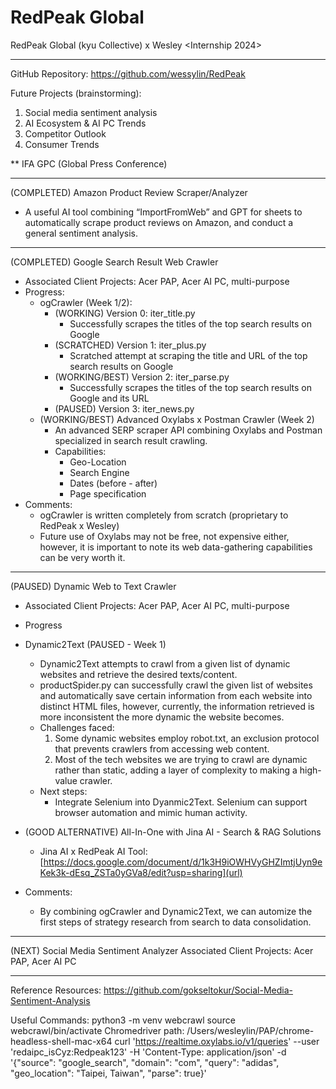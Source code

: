 # RedPeak Global
RedPeak Global (kyu Collective) x Wesley <Internship 2024>
_________________________________________________________________________________________________________________________________________________________________________________________

GitHub Repository: https://github.com/wessylin/RedPeak

Future Projects (brainstorming):
1. Social media sentiment analysis
2. AI Ecosystem & AI PC Trends
3. Competitor Outlook
4. Consumer Trends

** IFA GPC (Global Press Conference)
_________________________________________________________________________________________________________________________________________________________________________________________

(COMPLETED) Amazon Product Review Scraper/Analyzer
- A useful AI tool combining “ImportFromWeb” and GPT for sheets to automatically scrape product reviews on Amazon, and conduct a general sentiment analysis.
_________________________________________________________________________________________________________________________________________________________________________________________

(COMPLETED) Google Search Result Web Crawler
- Associated Client Projects: Acer PAP, Acer AI PC, multi-purpose
- Progress:
  - ogCrawler (Week 1/2):
    - (WORKING) Version 0: iter_title.py 
      - Successfully scrapes the titles of the top search results on Google
    - (SCRATCHED) Version 1: iter_plus.py 
      - Scratched attempt at scraping the title and URL of the top search results on Google
    - (WORKING/BEST) Version 2: iter_parse.py
      - Successfully scrapes the titles of the top search results on Google and its URL
    - (PAUSED) Version 3: iter_news.py
  - (WORKING/BEST) Advanced Oxylabs x Postman Crawler (Week 2)
    - An advanced SERP scraper API combining Oxylabs and Postman specialized in search result crawling.
    - Capabilities:
      - Geo-Location
      - Search Engine
      - Dates (before - after)
      - Page specification
- Comments: 
  - ogCrawler is written completely from scratch (proprietary to RedPeak x Wesley)
  - Future use of Oxylabs may not be free, not expensive either, however, it is important to note its web data-gathering capabilities can be very worth it.
_________________________________________________________________________________________________________________________________________________________________________________________

(PAUSED) Dynamic Web to Text Crawler
  - Associated Client Projects: Acer PAP, Acer AI PC, multi-purpose
  - Progress
  - Dynamic2Text (PAUSED - Week 1) 
    - Dynamic2Text attempts to crawl from a given list of dynamic websites and retrieve the desired texts/content.  
    - productSpider.py can successfully crawl the given list of websites and automatically save certain information from each website into distinct HTML files, however, currently, the information retrieved is more inconsistent the more dynamic the website becomes.
    - Challenges faced:
      1. Some dynamic websites employ robot.txt, an exclusion protocol that prevents crawlers from accessing web content.
      2. Most of the tech websites we are trying to crawl are dynamic rather than static, adding a layer of complexity to making a high-value crawler. 
    - Next steps:
      - Integrate Selenium into Dyanmic2Text. Selenium can support browser automation and mimic human activity. 
- (GOOD ALTERNATIVE) All-In-One with Jina AI - Search & RAG Solutions
    - Jina AI x RedPeak AI Tool: [https://docs.google.com/document/d/1k3H9iOWHVyGHZImtjUyn9eKek3k-dEsq_ZSTa0yGVa8/edit?usp=sharing](url)

- Comments:
  - By combining ogCrawler and Dynamic2Text, we can automize the first steps of strategy research from search to data consolidation. 
_________________________________________________________________________________________________________________________________________________________________________________________

(NEXT) Social Media Sentiment Analyzer
Associated Client Projects: Acer PAP, Acer AI PC
_________________________________________________________________________________________________________________________________________________________________________________________

Reference Resources: 
[https://github.com/gokseltokur/Social-Media-Sentiment-Analysis
](URL)

Useful Commands:
python3 -m venv webcrawl
source webcrawl/bin/activate 
Chromedriver path: /Users/wesleylin/PAP/chrome-headless-shell-mac-x64
curl 'https://realtime.oxylabs.io/v1/queries' --user 'redaipc_isCyz:Redpeak123' -H 'Content-Type: application/json' -d '{"source": "google_search", "domain": "com", "query": "adidas", "geo_location": "Taipei, Taiwan", "parse": true}'
